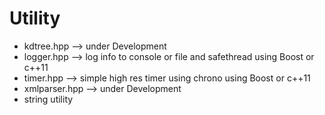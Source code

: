 # Utility
- kdtree.hpp    --> under Development
- logger.hpp    --> log info to console or file and safethread using Boost or c++11
- timer.hpp     --> simple high res timer using chrono using Boost or c++11
- xmlparser.hpp --> under Development
- string utility
